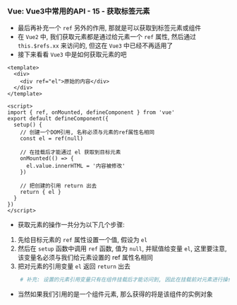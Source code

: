### Vue: Vue3中常用的API - 15 - 获取标签元素
- 最后再补充一个 `ref` 另外的作用, 那就是可以获取到标签元素或组件
- 在 `Vue2` 中, 我们获取元素都是通过给元素一个 `ref` 属性, 然后通过 `this.$refs.xx` 来访问的, 但这在 `Vue3` 中已经不再适用了
- 接下来看看 `Vue3` 中是如何获取元素的吧
```vue
<template>
  <div>
    <div ref="el">原始的内容</div>
  </div>
</template>

<script>
import { ref, onMounted, defineComponent } from 'vue'
export default defineComponent({
  setup() {
    // 创建一个DOM引用, 名称必须与元素的ref属性名相同
    const el = ref(null)

    // 在挂载后才能通过 el 获取到目标元素
    onMounted(() => {
      el.value.innerHTML = '内容被修改'
    })

    // 把创建的引用 return 出去
    return { el }
  }
})
</script>
```
- 获取元素的操作一共分为以下几个步骤:
1. 先给目标元素的 `ref` 属性设置一个值, 假设为 `el`
2. 然后在 `setup` 函数中调用 `ref` 函数, 值为 `null`, 并赋值给变量 `el`, 这里要注意, 该变量名必须与我们给元素设置的 ref 属性名相同
3. 把对元素的引用变量 `el` 返回 `return` 出去
```bash
    # 补充: 设置的元素引用变量只有在组件挂载后才能访问到, 因此在挂载前对元素进行操作都是无效的
```
- 当然如果我们引用的是一个组件元素, 那么获得的将是该组件的实例对象